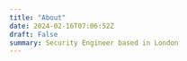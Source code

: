 ```yaml
---
title: "About"
date: 2024-02-16T07:06:52Z
draft: False
summary: Security Engineer based in London
---
```

<TBD>

